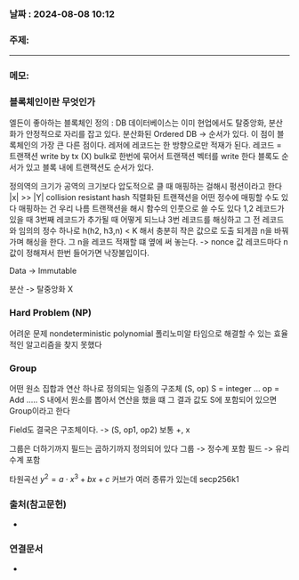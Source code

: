 
### 날짜 : 2024-08-08 10:12

### 주제: 

---
### 메모:
### 블록체인이란 무엇인가
엘든이 좋아하는 블록체인 정의 : DB
데이터베이스는 이미 현업에서도 탈중앙화, 분산화가 안정적으로 자리를 잡고 있다.
분산화된 Ordered DB -> 순서가 있다.
이 점이 블록체인의 가장 큰 다른 점이다.
레저에 레코드는 한 방향으로만 적재가 된다.
레코드 = 트랜잭션
write by tx (X)
bulk로 한번에 묶어서 트랜잭션 벡터를 write 한다
블록도 순서가 있고 블록 내에 트랜잭션도 순서가 있다.

정의역의 크기가 공역의 크기보다 압도적으로 클 때 매핑하는 걸해시 펑션이라고 한다
|x| >> |Y|
collision resistant hash 
직렬화된 트랜잭션을 어떤 정수에 매핑할 수도 있다 
매핑하는 건 우리 나름
트랜잭션을 해시 함수의 인풋으로 쓸 수도 있다
1,2 레코드가 있을 때 3번째 레코드가 추가될 때 어떻게 되느냐
3번 레코드를 해싱하고 그 전 레코드와 임의의 정수 하나로
h(h2, h3,n) < K 해서 충분히 작은 값으로 도출 되게끔 n을 바꿔가며 해싱을 한다.
그 n을 레코드 적재할 떄 옆에 써 놓는다. -> nonce 값
레코드마다 n 값이 정해져서 한번 들어가면 낙장불입이다.

Data -> Immutable

분산 -> 탈중앙화 X

### Hard Problem (NP)
어려운 문제
nondeterministic polynomial
폴리노미알 타임으로 해결할 수 있는 효율적인 알고리즘을 찾지 못했다

### Group 
어떤 원소 집합과 연산 하나로 정의되는 일종의 구조체
(S, op)
S = integer ...
op = Add .....
S 내에서 원소를 뽑아서 연산을 했을 떄 그 결과 값도 S에 포함되어 있으면 Group이라고 한다

Field도 결국은 구조체이다.  -> (S, op1, op2)
보통 +, x 

그룹은 더하기까지 필드는 곱하기까지 정의되어 있다
그룹 -> 정수계 포함
필드 -> 유리수계 포함

타원곡선
$y^{2}= a{\cdot}x^{3}+bx+c$ 
커브가 여러 종류가 있는데 secp256k1
### 출처(참고문헌)
-

### 연결문서
-